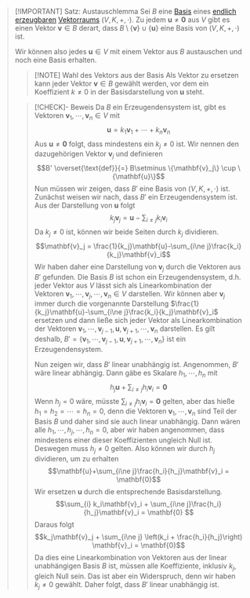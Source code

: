 > [!IMPORTANT] Satz: Austauschlemma
> Sei $B$ eine [Basis](Basis.md) eines [endlich erzeugbaren](../Erzeugendensystem.md) [Vektorraums](../Abstrakter%20Vektorraum.md) $(V,K,+,\cdot)$. Zu jedem $\mathbf{u}\ne \mathbf{0}$ aus $V$ gibt es einen Vektor $\mathbf{v}\in B$ derart, dass $B\setminus \{\mathbf{v}\}\cup \{\mathbf{u}\}$ eine Basis von $(V, K,+,\cdot)$ ist.
> 
> Wir können also jedes $\mathbf{u}\in V$ mit einem Vektor aus $B$ austauschen und noch eine Basis erhalten.
> > [!NOTE] Wahl des Vektors aus der Basis
> > Als Vektor zu ersetzen kann jeder Vektor $\mathbf{v}\in B$ gewählt werden, vor dem ein Koeffizient $k\ne 0$ in der Basisdarstellung von $\mathbf{u}$ steht.
> 
> > [!CHECK]- Beweis
> > Da $B$ ein Erzeugendensystem ist, gibt es Vektoren $\mathbf{v}_1,\cdots,\mathbf{v}_n\in V$ mit
> > $$\mathbf{u} = k_1\mathbf{v}_1+\cdots+k_n\mathbf{v}_n$$
> > Aus $\mathbf{u}\ne \mathbf{0}$ folgt, dass mindestens ein $k_j \ne 0$ ist. Wir nennen den dazugehörigen Vektor $\mathbf{v}_j$ und definieren
> > $$B' \overset{\text{def}}{=} B\setminus \{\mathbf{v}_j\} \cup \{\mathbf{u}\}$$
> > Nun müssen wir zeigen, dass $B'$ eine Basis von $(V,K,+,\cdot)$ ist. Zunächst weisen wir nach, dass $B'$ ein Erzeugendensystem ist. Aus der Darstellung von $\mathbf{u}$ folgt
> > $$k_j\mathbf{v}_j = \mathbf{u}-\sum_{i\ne j}k_i\mathbf{v}_i$$
> > Da $k_j\ne 0$ ist, können wir beide Seiten durch $k_j$ dividieren.
> > $$\mathbf{v}_j = \frac{1}{k_j}\mathbf{u}-\sum_{i\ne j}\frac{k_i}{k_j}\mathbf{v}_i$$
> > Wir haben daher eine Darstellung von $\mathbf{v}_j$ durch die Vektoren aus $B'$ gefunden. Die Basis $B$ ist schon ein Erzeugendensystem, d.h. jeder Vektor aus $V$ lässt sich als Linearkombination der Vektoren $\mathbf{v}_1,\cdots,\mathbf{v}_j,\cdots,\mathbf{v}_n\in V$ darstellen. Wir können aber $\mathbf{v}_j$ immer durch die vorgenannte Darstellung $\frac{1}{k_j}\mathbf{u}-\sum_{i\ne j}\frac{k_i}{k_j}\mathbf{v}_i$ ersetzen und dann ließe sich jeder Vektor als Linearkombination der Vektoren $\mathbf{v}_1,\cdots,\mathbf{v}_{j-1},\mathbf{u},\mathbf{v}_{j+1},\cdots,\mathbf{v}_n$ darstellen. Es gilt deshalb, $B' = \{\mathbf{v}_1,\cdots,\mathbf{v}_{j-1},\mathbf{u},\mathbf{v}_{j+1},\cdots,\mathbf{v}_n\}$ ist ein Erzeugendensystem.
> > 
> > Nun zeigen wir, dass $B'$ linear unabhängig ist. Angenommen, $B'$ wäre linear abhängig. Dann gäbe es Skalare $h_1,\cdots,h_n$ mit
> > $$h_j\mathbf{u}+\sum_{i\ne j}h_i\mathbf{v}_i =\mathbf{0}$$
> > Wenn $h_j = 0$ wäre, müsste $\sum_{i\ne j}h_i\mathbf{v}_i = \mathbf{0}$ gelten, aber das hieße $h_1=h_2=\cdots=h_n=0$, denn die Vektoren $\mathbf{v}_1,\cdots,\mathbf{v}_n$ sind Teil der Basis $B$ und daher sind sie auch linear unabhängig. Dann wären alle $h_1,\cdots,h_j,\cdots,h_n = 0$, aber wir haben angenommen, dass mindestens einer dieser Koeffizienten ungleich Null ist. Deswegen muss $h_j \ne 0$ gelten. Also können wir durch $h_j$ dividieren, um zu erhalten
> > $$\mathbf{u}+\sum_{i\ne j}\frac{h_i}{h_j}\mathbf{v}_i = \mathbf{0}$$
> > Wir ersetzen $\mathbf{u}$ durch die entsprechende Basisdarstellung.
> > $$\sum_{i} k_i\mathbf{v}_i + \sum_{i\ne j}\frac{h_i}{h_j}\mathbf{v}_i = \mathbf{0} $$
> > Daraus folgt
> > $$k_j\mathbf{v}_j + \sum_{i\ne j} \left(k_i + \frac{h_i}{h_j}\right) \mathbf{v}_i = \mathbf{0}$$
> > Da dies eine Linearkombination von Vektoren aus der linear unabhängigen Basis $B$ ist, müssen alle Koeffiziente, inklusiv $k_j$, gleich Null sein. Das ist aber ein Widerspruch, denn wir haben $k_j \ne 0$ gewählt. Daher folgt, dass $B'$ linear unabhängig ist.